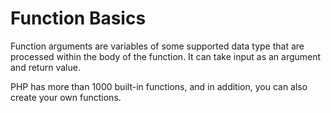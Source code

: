 # Function Basics
Function arguments are variables of some supported data type that are processed within the body of the function. It can take input as an argument and return value. 

PHP has more than 1000 built-in functions, and in addition, you can also create your own functions. 
